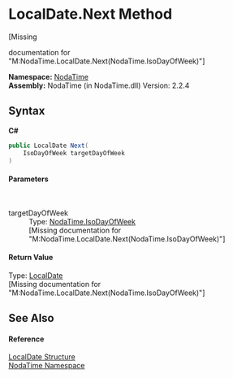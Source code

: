 # LocalDate.Next Method 
 

\[Missing <summary> documentation for "M:NodaTime.LocalDate.Next(NodaTime.IsoDayOfWeek)"\]

**Namespace:**&nbsp;<a href="N_NodaTime">NodaTime</a><br />**Assembly:**&nbsp;NodaTime (in NodaTime.dll) Version: 2.2.4

## Syntax

**C#**<br />
``` C#
public LocalDate Next(
	IsoDayOfWeek targetDayOfWeek
)
```


#### Parameters
&nbsp;<dl><dt>targetDayOfWeek</dt><dd>Type: <a href="T_NodaTime_IsoDayOfWeek">NodaTime.IsoDayOfWeek</a><br />\[Missing <param name="targetDayOfWeek"/> documentation for "M:NodaTime.LocalDate.Next(NodaTime.IsoDayOfWeek)"\]</dd></dl>

#### Return Value
Type: <a href="T_NodaTime_LocalDate">LocalDate</a><br />\[Missing <returns> documentation for "M:NodaTime.LocalDate.Next(NodaTime.IsoDayOfWeek)"\]

## See Also


#### Reference
<a href="T_NodaTime_LocalDate">LocalDate Structure</a><br /><a href="N_NodaTime">NodaTime Namespace</a><br />